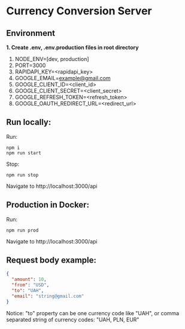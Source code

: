 # Currency Conversion Server

## Environment
**1. Create .env, .env.production files in root directory**

  1. NODE_ENV=[dev, production]
  2. PORT=3000
  3. RAPIDAPI_KEY=<rapidapi_key>
  4. GOOGLE_EMAIL=<example@gmail.com>
  5. GOOGLE_CLIENT_ID=<client_id>
  6. GOOGLE_CLIENT_SECRET=<client_secret>
  7. GOOGLE_REFRESH_TOKEN=<refresh_token>
  8. GOOGLE_OAUTH_REDIRECT_URL=<redirect_url>

## Run locally:

Run:
```shell
npm i
npm run start
```
Stop:
```shell
npm run stop
```
Navigate to http://localhost:3000/api

## Production in Docker:

Run: 
```shell
npm run prod
```
Navigate to http://localhost:3000/api

## Request body example:

```json
{
  "amount": 10,
  "from": "USD",
  "to": "UAH",
  "email": "string@gmail.com"
}
```
Notice: "to" property can be one currency code like "UAH", or comma separated string of currency codes: "UAH, PLN, EUR"

